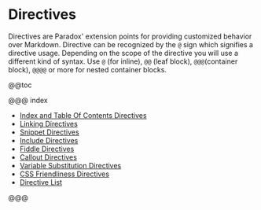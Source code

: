 # Directives

Directives are Paradox' extension points for providing customized behavior over Markdown. Directive can be recognized by the `@` sign
which signifies a directive usage. Depending on the scope of the directive you will use a different kind of syntax. Use `@` (for inline),
`@@` (leaf block), `@@@`(container block), `@@@@` or more for nested container blocks.

@@toc

@@@ index

 * [Index and Table Of Contents Directives](organizing-pages.md)
 * [Linking Directives](linking.md)
 * [Snippet Directives](snippets.md)
 * [Include Directives](includes.md)
 * [Fiddle Directives](fiddles.md)
 * [Callout Directives](callouts.md)
 * [Variable Substitution Directives](vars.md)
 * [CSS Friendliness Directives](css-friendliness.md)
 * [Directive List](directives-alphabetically.md)
 
@@@